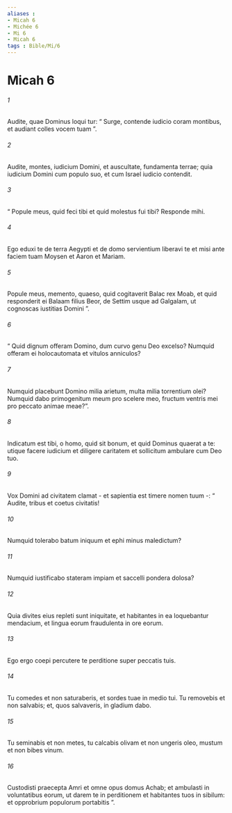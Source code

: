 ```yaml
---
aliases : 
- Micah 6
- Michée 6
- Mi 6
- Micah 6
tags : Bible/Mi/6
---
```


# Micah 6

###### 1
Audite, quae Dominus loqui tur: “ Surge, contende iudicio coram montibus, et audiant colles vocem tuam ”.
###### 2
Audite, montes, iudicium Domini, et auscultate, fundamenta terrae; quia iudicium Domini cum populo suo, et cum Israel iudicio contendit.
###### 3
“ Popule meus, quid feci tibi et quid molestus fui tibi? Responde mihi.
###### 4
Ego eduxi te de terra Aegypti et de domo servientium liberavi te et misi ante faciem tuam Moysen et Aaron et Mariam.
###### 5
Popule meus, memento, quaeso, quid cogitaverit Balac rex Moab, et quid responderit ei Balaam filius Beor, de Settim usque ad Galgalam, ut cognoscas iustitias Domini ”.
###### 6
“ Quid dignum offeram Domino, dum curvo genu Deo excelso? Numquid offeram ei holocautomata et vitulos anniculos?
###### 7
Numquid placebunt Domino milia arietum, multa milia torrentium olei? Numquid dabo primogenitum meum pro scelere meo, fructum ventris mei pro peccato animae meae?”.
###### 8
Indicatum est tibi, o homo, quid sit bonum, et quid Dominus quaerat a te: utique facere iudicium et diligere caritatem et sollicitum ambulare cum Deo tuo.
###### 9
Vox Domini ad civitatem clamat - et sapientia est timere nomen tuum -: “ Audite, tribus et coetus civitatis!
###### 10
Numquid tolerabo batum iniquum et ephi minus maledictum?
###### 11
Numquid iustificabo stateram impiam et saccelli pondera dolosa?
###### 12
Quia divites eius repleti sunt iniquitate, et habitantes in ea loquebantur mendacium, et lingua eorum fraudulenta in ore eorum.
###### 13
Ego ergo coepi percutere te perditione super peccatis tuis.
###### 14
Tu comedes et non saturaberis, et sordes tuae in medio tui. Tu removebis et non salvabis; et, quos salvaveris, in gladium dabo. 
###### 15
Tu seminabis et non metes, tu calcabis olivam et non ungeris oleo, mustum et non bibes vinum.
###### 16
Custodisti praecepta Amri et omne opus domus Achab; et ambulasti in voluntatibus eorum, ut darem te in perditionem et habitantes tuos in sibilum: et opprobrium populorum portabitis ”.
